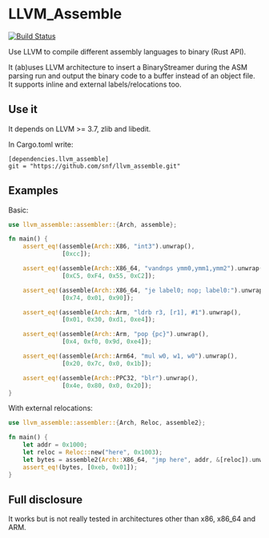 # LLVM_Assemble

[![Build Status](https://travis-ci.org/snf/llvm_assemble.svg?branch=master)](https://travis-ci.org/snf/llvm_assemble)


Use LLVM to compile different assembly languages to binary (Rust API).

It (ab)uses LLVM architecture to insert a BinaryStreamer during the
ASM parsing run and output the binary code to a buffer instead of an
object file. It supports inline and external labels/relocations too.

## Use it

It depends on LLVM >= 3.7, zlib and libedit.

In Cargo.toml write:

```
[dependencies.llvm_assemble]
git = "https://github.com/snf/llvm_assemble.git"
```

## Examples

Basic:

```rust
use llvm_assemble::assembler::{Arch, assemble};

fn main() {
    assert_eq!(assemble(Arch::X86, "int3").unwrap(),
               [0xcc]);

    assert_eq!(assemble(Arch::X86_64, "vandnps ymm0,ymm1,ymm2").unwrap(),
               [0xC5, 0xF4, 0x55, 0xC2]);

    assert_eq!(assemble(Arch::X86_64, "je label0; nop; label0:").unwrap(),
               [0x74, 0x01, 0x90]);

    assert_eq!(assemble(Arch::Arm, "ldrb r3, [r1], #1").unwrap(),
               [0x01, 0x30, 0xd1, 0xe4]);

    assert_eq!(assemble(Arch::Arm, "pop {pc}").unwrap(),
               [0x4, 0xf0, 0x9d, 0xe4]);

    assert_eq!(assemble(Arch::Arm64, "mul w0, w1, w0").unwrap(),
               [0x20, 0x7c, 0x0, 0x1b]);

    assert_eq!(assemble(Arch::PPC32, "blr").unwrap(),
               [0x4e, 0x80, 0x0, 0x20]);
}
```

With external relocations:

```rust
use llvm_assemble::assembler::{Arch, Reloc, assemble2};

fn main() {
    let addr = 0x1000;
    let reloc = Reloc::new("here", 0x1003);
    let bytes = assemble2(Arch::X86_64, "jmp here", addr, &[reloc]).unwrap();
    assert_eq!(bytes, [0xeb, 0x01]);
}

```

## Full disclosure

It works but is not really tested in architectures other than x86,
x86_64 and ARM.